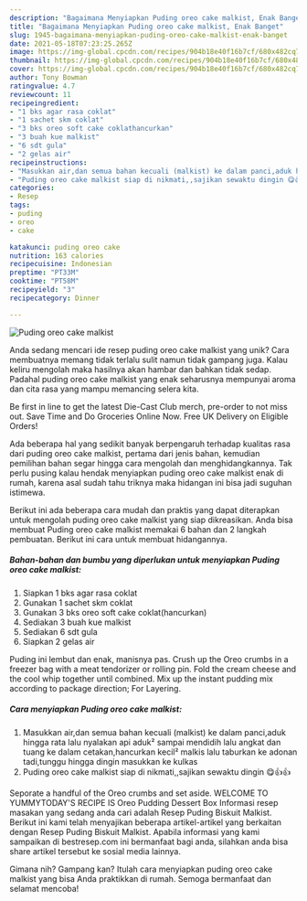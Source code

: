 ```yaml
---
description: "Bagaimana Menyiapkan Puding oreo cake malkist, Enak Banget"
title: "Bagaimana Menyiapkan Puding oreo cake malkist, Enak Banget"
slug: 1945-bagaimana-menyiapkan-puding-oreo-cake-malkist-enak-banget
date: 2021-05-18T07:23:25.265Z
image: https://img-global.cpcdn.com/recipes/904b18e40f16b7cf/680x482cq70/puding-oreo-cake-malkist-foto-resep-utama.jpg
thumbnail: https://img-global.cpcdn.com/recipes/904b18e40f16b7cf/680x482cq70/puding-oreo-cake-malkist-foto-resep-utama.jpg
cover: https://img-global.cpcdn.com/recipes/904b18e40f16b7cf/680x482cq70/puding-oreo-cake-malkist-foto-resep-utama.jpg
author: Tony Bowman
ratingvalue: 4.7
reviewcount: 11
recipeingredient:
- "1 bks agar rasa coklat"
- "1 sachet skm coklat"
- "3 bks oreo soft cake coklathancurkan"
- "3 buah kue malkist"
- "6 sdt gula"
- "2 gelas air"
recipeinstructions:
- "Masukkan air,dan semua bahan kecuali (malkist) ke dalam panci,aduk hingga rata lalu nyalakan api aduk² sampai mendidih lalu angkat dan tuang ke dalam cetakan,hancurkan kecil² malkis lalu taburkan ke adonan tadi,tunggu hingga dingin masukkan ke kulkas"
- "Puding oreo cake malkist siap di nikmati,,sajikan sewaktu dingin 😋👍👍"
categories:
- Resep
tags:
- puding
- oreo
- cake

katakunci: puding oreo cake 
nutrition: 163 calories
recipecuisine: Indonesian
preptime: "PT33M"
cooktime: "PT58M"
recipeyield: "3"
recipecategory: Dinner

---
```



![Puding oreo cake malkist](https://img-global.cpcdn.com/recipes/904b18e40f16b7cf/680x482cq70/puding-oreo-cake-malkist-foto-resep-utama.jpg)

Anda sedang mencari ide resep puding oreo cake malkist yang unik? Cara membuatnya memang tidak terlalu sulit namun tidak gampang juga. Kalau keliru mengolah maka hasilnya akan hambar dan bahkan tidak sedap. Padahal puding oreo cake malkist yang enak seharusnya mempunyai aroma dan cita rasa yang mampu memancing selera kita.

Be first in line to get the latest Die-Cast Club merch, pre-order to not miss out. Save Time and Do Groceries Online Now. Free UK Delivery on Eligible Orders!

Ada beberapa hal yang sedikit banyak berpengaruh terhadap kualitas rasa dari puding oreo cake malkist, pertama dari jenis bahan, kemudian pemilihan bahan segar hingga cara mengolah dan menghidangkannya. Tak perlu pusing kalau hendak menyiapkan puding oreo cake malkist enak di rumah, karena asal sudah tahu triknya maka hidangan ini bisa jadi suguhan istimewa.


Berikut ini ada beberapa cara mudah dan praktis yang dapat diterapkan untuk mengolah puding oreo cake malkist yang siap dikreasikan. Anda bisa membuat Puding oreo cake malkist memakai 6 bahan dan 2 langkah pembuatan. Berikut ini cara untuk membuat hidangannya.

<!--inarticleads1-->

##### Bahan-bahan dan bumbu yang diperlukan untuk menyiapkan Puding oreo cake malkist:

1. Siapkan 1 bks agar rasa coklat
1. Gunakan 1 sachet skm coklat
1. Gunakan 3 bks oreo soft cake coklat(hancurkan)
1. Sediakan 3 buah kue malkist
1. Sediakan 6 sdt gula
1. Siapkan 2 gelas air


Puding ini lembut dan enak, manisnya pas. Crush up the Oreo crumbs in a freezer bag with a meat tendorizer or rolling pin. Fold the cream cheese and the cool whip together until combined. Mix up the instant pudding mix according to package direction; For Layering. 

<!--inarticleads2-->

##### Cara menyiapkan Puding oreo cake malkist:

1. Masukkan air,dan semua bahan kecuali (malkist) ke dalam panci,aduk hingga rata lalu nyalakan api aduk² sampai mendidih lalu angkat dan tuang ke dalam cetakan,hancurkan kecil² malkis lalu taburkan ke adonan tadi,tunggu hingga dingin masukkan ke kulkas
1. Puding oreo cake malkist siap di nikmati,,sajikan sewaktu dingin 😋👍👍


Seporate a handful of the Oreo crumbs and set aside. WELCOME TO YUMMYTODAY&#39;S RECIPE IS Oreo Pudding Dessert Box Informasi resep masakan yang sedang anda cari adalah Resep Puding Biskuit Malkist. Berikut ini kami telah menyajikan beberapa artikel-artikel yang berkaitan dengan Resep Puding Biskuit Malkist. Apabila informasi yang kami sampaikan di bestresep.com ini bermanfaat bagi anda, silahkan anda bisa share artikel tersebut ke sosial media lainnya. 

Gimana nih? Gampang kan? Itulah cara menyiapkan puding oreo cake malkist yang bisa Anda praktikkan di rumah. Semoga bermanfaat dan selamat mencoba!
